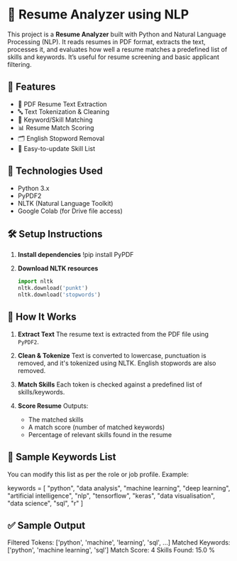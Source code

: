 # 📄 Resume Analyzer using NLP

This project is a **Resume Analyzer** built with Python and Natural Language Processing (NLP). It reads resumes in PDF format, extracts the text, processes it, and evaluates how well a resume matches a predefined list of skills and keywords. It’s useful for resume screening and basic applicant filtering.

## 🚀 Features

- 📄 PDF Resume Text Extraction  
- 🔤 Text Tokenization & Cleaning  
- 🧠 Keyword/Skill Matching  
- 📊 Resume Match Scoring  
- 🗂️ English Stopword Removal  
- 🧾 Easy-to-update Skill List  

## 🧰 Technologies Used

- Python 3.x  
- PyPDF2  
- NLTK (Natural Language Toolkit)  
- Google Colab (for Drive file access)  

## 🛠️ Setup Instructions

1. **Install dependencies**
   !pip install PyPDF

2. **Download NLTK resources**

   ```python
   import nltk
   nltk.download('punkt')
   nltk.download('stopwords')
   ```
## 🧪 How It Works

1. **Extract Text**
   The resume text is extracted from the PDF file using `PyPDF2`.

2. **Clean & Tokenize**
   Text is converted to lowercase, punctuation is removed, and it's tokenized using NLTK. English stopwords are also removed.

3. **Match Skills**
   Each token is checked against a predefined list of skills/keywords.

4. **Score Resume**
   Outputs:

   * The matched skills
   * A match score (number of matched keywords)
   * Percentage of relevant skills found in the resume

## 🧠 Sample Keywords List

You can modify this list as per the role or job profile. Example:

keywords = [
  "python", "data analysis", "machine learning", "deep learning",
  "artificial intelligence", "nlp", "tensorflow", "keras",
  "data visualisation", "data science", "sql", "r"
]

## ✅ Sample Output

Filtered Tokens: ['python', 'machine', 'learning', 'sql', ...]
Matched Keywords: ['python', 'machine learning', 'sql']
Match Score: 4
Skills Found: 15.0 %


